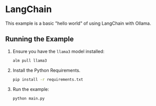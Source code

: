 # LangChain

This example is a basic "hello world" of using LangChain with Ollama.

## Running the Example

1. Ensure you have the `llama3` model installed:

   ```bash
   alm pull llama3
   ```

2. Install the Python Requirements.

   ```bash
   pip install -r requirements.txt
   ```

3. Run the example:

   ```bash
   python main.py
   ```
